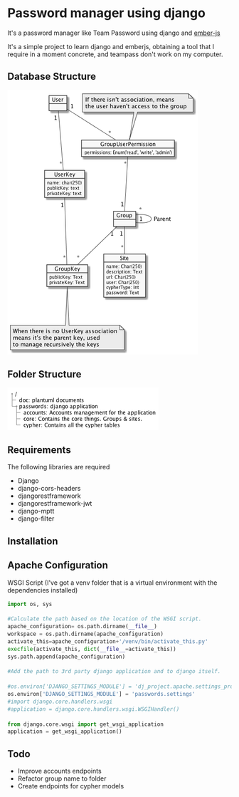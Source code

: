 # Password manager using django
It's a password manager like Team Password using django and [ember-js](https://github.com/Dracks/password-manager-emberjs)

It's a simple project to learn django and emberjs, obtaining a tool that I require in a moment concrete, and teampass 
don't work on my computer. 

## Database Structure

![Uml Data structure](https://raw.githubusercontent.com/Dracks/password-manager-django/master/doc/database.png)

## Folder Structure

![Uml Data structure](https://raw.githubusercontent.com/Dracks/password-manager-django/master/doc/folders.png)

## Requirements
The following libraries are required

* Django 
* django-cors-headers 
* djangorestframework 
* djangorestframework-jwt 
* django-mptt 
* django-filter
  

## Installation

## Apache Configuration

WSGI Script  (I've got a venv folder that is a virtual environment with the dependencies installed)
```python
import os, sys

#Calculate the path based on the location of the WSGI script.
apache_configuration= os.path.dirname(__file__)
workspace = os.path.dirname(apache_configuration)
activate_this=apache_configuration+'/venv/bin/activate_this.py'
execfile(activate_this, dict(__file__=activate_this))
sys.path.append(apache_configuration) 

#Add the path to 3rd party django application and to django itself.

#os.environ['DJANGO_SETTINGS_MODULE'] = 'dj_project.apache.settings_production'
os.environ['DJANGO_SETTINGS_MODULE'] = 'passwords.settings'
#import django.core.handlers.wsgi
#application = django.core.handlers.wsgi.WSGIHandler()

from django.core.wsgi import get_wsgi_application
application = get_wsgi_application()
```

## Todo

* Improve accounts endpoints
* Refactor group name to folder
* Create endpoints for cypher models

